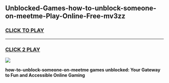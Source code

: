 
## Unblocked-Games-how-to-unblock-someone-on-meetme-Play-Online-Free-mv3zz
<h3>
<a href="https://premium76.site?title=how-to-unblock-someone-on-meetme&ref=26A">CLICK TO PLAY</a></h3>
<hr>

<h3>
<a href="https://premium76.site?title=how-to-unblock-someone-on-meetme&ref=26A">CLICK 2 PLAY</a>
  
</h3>

<a href="https://premium76.site?title=how-to-unblock-someone-on-meetme&ref=26A"><img src="https://clearcache.store/games.png"></a>


**how-to-unblock-someone-on-meetme games unblocked: Your Gateway to Fun and Accessible Online Gaming**
